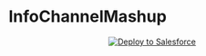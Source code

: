 # InfoChannelMashup
<center>
<a href="https://githubsfdeploy.herokuapp.com?owner=SalesforceTidbits&repo=InfoChannelMashup">
  <img alt="Deploy to Salesforce"
       src="https://raw.githubusercontent.com/afawcett/githubsfdeploy/master/src/main/webapp/resources/img/deploy.png">
</a>
</center>


